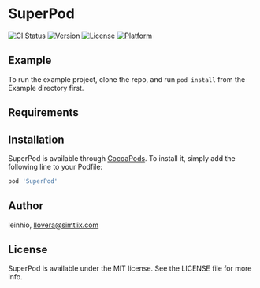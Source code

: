 # SuperPod

[![CI Status](https://img.shields.io/travis/leinhio/SuperPod.svg?style=flat)](https://travis-ci.org/leinhio/SuperPod)
[![Version](https://img.shields.io/cocoapods/v/SuperPod.svg?style=flat)](https://cocoapods.org/pods/SuperPod)
[![License](https://img.shields.io/cocoapods/l/SuperPod.svg?style=flat)](https://cocoapods.org/pods/SuperPod)
[![Platform](https://img.shields.io/cocoapods/p/SuperPod.svg?style=flat)](https://cocoapods.org/pods/SuperPod)

## Example

To run the example project, clone the repo, and run `pod install` from the Example directory first.

## Requirements

## Installation

SuperPod is available through [CocoaPods](https://cocoapods.org). To install
it, simply add the following line to your Podfile:

```ruby
pod 'SuperPod'
```

## Author

leinhio, llovera@simtlix.com

## License

SuperPod is available under the MIT license. See the LICENSE file for more info.
